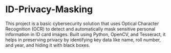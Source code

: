 # ID-Privacy-Masking
This project is a basic cybersecurity solution that uses Optical Character Recognition (OCR) to detect and automatically mask sensitive personal information in ID card images. Built using Python, OpenCV, and Tesseract, it helps in preserving privacy by identifying key data like name, roll number, and year, and hiding it with black boxes.
